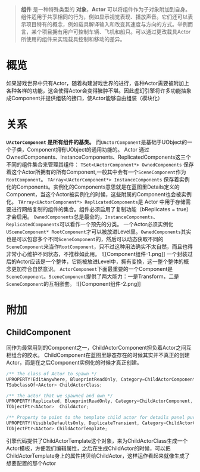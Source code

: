 >**组件** 是一种特殊类型的 **对象**，**Actor** 可以将组件作为子对象附加到自身。组件适用于共享相同的行为，例如显示视觉表现、播放声音。它们还可以表示项目特有的概念，例如载具解译输入和改变其速度与方向的方式。举例而言，某个项目拥有用户可控制车辆、飞机和船只。可以通过更改载具Actor所使用的组件来实现载具控制和移动的差异。

# 概览
如果游戏世界中只有Actor，随着构建游戏世界的进行，各种Actor需要被附加上各种各样的功能，这会使得Actor会变得臃肿不堪。因此虚幻引擎将许多功能抽象成Component并提供组装的接口，使Actor能够自由组装（模块化）

# 关系
**`UActorComponent` 是所有组件的基类。** 而`UActorComponent`是基础于UObject的一个子类，Component拥有UObject的通用功能的。
Actor 通过OwnedComponents、InstanceComponents、ReplicatedComponents这三个不同的组件集合来管理其组件：
`TSet<UActorComponent*> OwnedComponents` 保存着这个Actor所拥有的所有Component,一般其中会有一个`SceneComponent`作为`RootComponent`。
`TArray<UActorComponent*> InstanceComponents` 保存着实例化的Components。实例化的Components意思就是在蓝图里Details定义的Component，当这个Actor被实例化的时候，这些附属的Component也会被实例化。
`TArray<UActorComponent*> ReplicatedComponents`是 Actor 中用于存储需要进行网络复制的组件的集合。组件必须启用了复制功能（bReplicates = true）才会启用。
`OwnedComponents`总是最全的，`InstanceComponents`、`ReplicatedComponents`可以看作一个预先的分类。
一个Actor必须实例化`USceneComponent* RootComponent`才可以被放进Level里。`OwnedComponents`其实也是可以包容多个不同`SceneComponent`的，然后可以动态获取不同的`SceneComponent`来当作`RootComponent`，只不过这种用法确实不太自然，而且也得非常小心维护不同状态，不推荐如此用。
![[Component组件-1.png]]
一个封装过后的Actor应该是一个整体，它能被放进Level中，拥有变换，这一整个整体的概念更加符合自然意识。
`ActorComponent`下面最重要的一个Component是`SceneComponent`。`SceneComponent`提供了两大能力：一是Transform，二是`SceneComponent`的互相嵌套。
![[Component组件-2.png]]

# 附加

##  ChildComponent
同作为最常用到的Component之一，ChildActorComponent担负着Actor之间互相组合的胶水。
ChildComponent在蓝图里静态存在的时候其实并不真正的创建Actor，而是在之后Component实例化的时候才真正创建。
```cpp
/** The class of Actor to spawn */
UPROPERTY(EditAnywhere, BlueprintReadOnly, Category=ChildActorComponent, meta=(OnlyPlaceable, AllowPrivateAccess="true", ForceRebuildProperty="ChildActorTemplate"))
TSubclassOf<AActor>	ChildActorClass;

/** The actor that we spawned and own */
UPROPERTY(Replicated, BlueprintReadOnly, Category=ChildActorComponent, TextExportTransient, NonPIEDuplicateTransient, meta=(AllowPrivateAccess="true"))
TObjectPtr<AActor>	ChildActor;

/** Property to point to the template child actor for details panel purposes */
UPROPERTY(VisibleDefaultsOnly, DuplicateTransient, Category=ChildActorComponent, meta=(ShowInnerProperties))
TObjectPtr<AActor> ChildActorTemplate;
```
引擎代码提供了ChildActorTemplate这个对象，来为ChildActorClass生成一个Actor模板，方便我们编辑属性，之后在生成ChildActor的时候，可以把ChildActorTemplate身上的属性拷贝给ChildActor，这样运作看起来就像生成了想要配置的那个Actor


